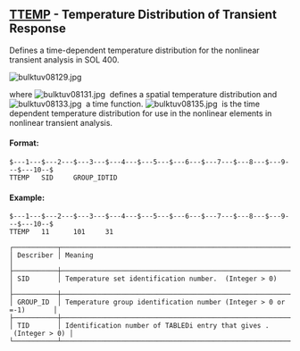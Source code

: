 ## [TTEMP](https://nexus.hexagon.com/documentationcenter/bundle/MSC_Nastran_2022.4/page/Nastran_Combined_Book/qrg/bulktuv/TOC.TTEMP.xhtml) - Temperature Distribution of Transient Response

Defines a time-dependent temperature distribution for the nonlinear transient analysis in SOL 400.

![bulktuv08129.jpg](https://help-be.hexagonmi.com/bundle/MSC_Nastran_2022.4/page/Nastran_Combined_Book/qrg/bulktuv/../../../assets/bulktuv08129.jpg?_LANG=enus)  

where  ![bulktuv08131.jpg](https://help-be.hexagonmi.com/bundle/MSC_Nastran_2022.4/page/Nastran_Combined_Book/qrg/bulktuv/../../../assets/bulktuv08131.jpg?_LANG=enus)  defines a spatial temperature distribution and  ![bulktuv08133.jpg](https://help-be.hexagonmi.com/bundle/MSC_Nastran_2022.4/page/Nastran_Combined_Book/qrg/bulktuv/../../../assets/bulktuv08133.jpg?_LANG=enus)  a time function.  ![bulktuv08135.jpg](https://help-be.hexagonmi.com/bundle/MSC_Nastran_2022.4/page/Nastran_Combined_Book/qrg/bulktuv/../../../assets/bulktuv08135.jpg?_LANG=enus)  is the time dependent temperature distribution for use in the nonlinear elements in nonlinear transient analysis.

#### Format:

```nastran
$---1---$---2---$---3---$---4---$---5---$---6---$---7---$---8---$---9---$---10--$
TTEMP   SID     GROUP_IDTID                                                     
```

#### Example:

```nastran
$---1---$---2---$---3---$---4---$---5---$---6---$---7---$---8---$---9---$---10--$
TTEMP   11      101     31                                                      
```

```text
┌───────────┬────────────────────────────────────────────────────────────────────┐
│ Describer │ Meaning                                                            │
├───────────┼────────────────────────────────────────────────────────────────────┤
│ SID       │ Temperature set identification number.  (Integer > 0)              │
├───────────┼────────────────────────────────────────────────────────────────────┤
│ GROUP_ID  │ Temperature group identification number (Integer > 0 or =-1)       │
├───────────┼────────────────────────────────────────────────────────────────────┤
│ TID       │ Identification number of TABLEDi entry that gives .  (Integer > 0) │
└───────────┴────────────────────────────────────────────────────────────────────┘
```
